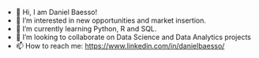 - 👋 Hi, I am Daniel Baesso!
- 👀 I’m interested in new opportunities and market insertion.
- 🌱 I’m currently learning Python, R and SQL.
- 💞️ I’m looking to collaborate on Data Science and Data Analytics projects 
- 📫 How to reach me: https://www.linkedin.com/in/danielbaesso/
